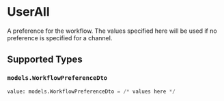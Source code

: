 # UserAll

A preference for the workflow. The values specified here will be used if no preference is specified for a channel.


## Supported Types

### `models.WorkflowPreferenceDto`

```python
value: models.WorkflowPreferenceDto = /* values here */
```

